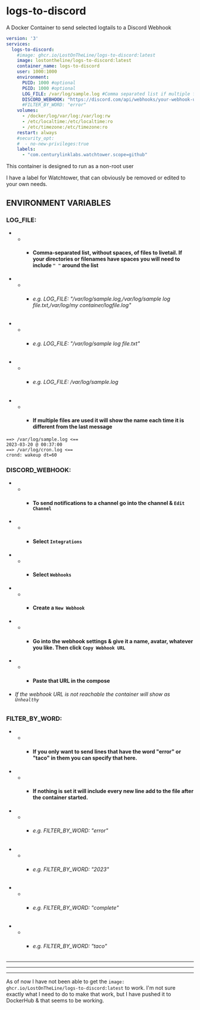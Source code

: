 # logs-to-discord
A Docker Container to send selected logtails to a Discord Webhook

```yaml
version: '3'
services:
  logs-to-discord:
    #image: ghcr.io/LostOnTheLine/logs-to-discord:latest
    image: lostontheline/logs-to-discord:latest
    container_name: logs-to-discord
    user: 1000:1000
    environment:
      PUID: 1000 #optional
      PGID: 1000 #optional
      LOG_FILE: /var/log/sample.log #Comma separated list if multiple files "/var/log/sample.log,/var/log/sample log file.txt,/var/log/my container/logfile.log"
      DISCORD_WEBHOOK: "https://discord.com/api/webhooks/your-webhook-url"
      #FILTER_BY_WORD: "error"
    volumes:
      - /docker/log/var/log:/var/log:rw
      - /etc/localtime:/etc/localtime:ro
      - /etc/timezone:/etc/timezone:ro
    restart: always
    #security_opt:
    #  - no-new-privileges:true
    labels:
      - "com.centurylinklabs.watchtower.scope=github"
```

This container is designed to run as a non-root user

I have a label for Watchtower, that can obviously be removed or edited to your own needs. 

## ENVIRONMENT VARIABLES

### LOG_FILE:    
 - - - #### Comma-separated list, without spaces, of files to livetail. If your directories or filenames have spaces you will need to include `" "` around the list
 - - - ###### e.g. LOG_FILE: "/var/log/sample.log,/var/log/sample log file.txt,/var/log/my container/logfile.log"
 - - - ###### e.g. LOG_FILE: "/var/log/sample log file.txt"
 - - - ###### e.g. LOG_FILE: /var/log/sample.log
 - - - #### If multiple files are used it will show the name each time it is different from the last message
```
==> /var/log/sample.log <==
2023-03-20 @ 00:37:00
==> /var/log/cron.log <==
crond: wakeup dt=60
```
### DISCORD_WEBHOOK:    
 - - - #### To send notifications to a channel go into the channel & `Edit Channel`
 - - - #### Select `Integrations`
 - - - #### Select `Webhooks`
 - - - #### Create a `New Webhook`
 - - - #### Go into the webhook settings & give it a name, avatar, whatever you like. Then click `Copy Webhook URL`
 - - - #### Paste that URL in the compose
 - ###### If the webhook URL is not reachable the container will show as `Unhealthy`
### FILTER_BY_WORD:    
 - - - #### If you only want to send lines that have the word "error" or "taco" in them you can specify that here. 
 - - - #### If nothing is set it will include every new line add to the file after the container started.
 - - - ###### e.g. FILTER_BY_WORD: "error"
 - - - ###### e.g. FILTER_BY_WORD: "2023"
 - - - ###### e.g. FILTER_BY_WORD: "complete"
 - - - ###### e.g. FILTER_BY_WORD: "taco"


-----
-----
-----

As of now I have not been able to get the `image: ghcr.io/LostOnTheLine/logs-to-discord:latest` to work. I'm not sure exactly what I need to do to make that work, but I have pushed it to DockerHub & that seems to be working.
